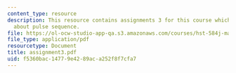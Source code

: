 ```yaml
---
content_type: resource
description: This resource contains assignments 3 for this course which discusses
  about pulse sequence.
file: https://ol-ocw-studio-app-qa.s3.amazonaws.com/courses/hst-584j-magnetic-resonance-analytic-biochemical-and-imaging-techniques-spring-2006/f5360bac14779e4289aca252f8f7cfa7_assignment3.pdf
file_type: application/pdf
resourcetype: Document
title: assignment3.pdf
uid: f5360bac-1477-9e42-89ac-a252f8f7cfa7
---
```

